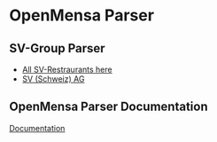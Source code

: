 # OpenMensa Parser

## SV-Group Parser

* [All SV-Restraurants here](http://openmensa.herokuapp.com/parsers/svgroup)
* [SV (Schweiz) AG](http://www.sv-restaurant.ch/de/)


## OpenMensa Parser Documentation

[Documentation](http://doc.openmensa.org/parsers/tutorial/)
